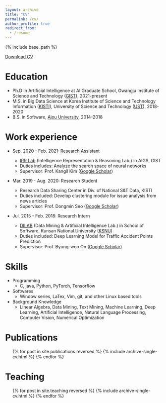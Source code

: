 ```yaml
---
layout: archive
title: "CV"
permalink: /cv/
author_profile: true
redirect_from:
  - /resume
---
```


{% include base_path %}

[Download CV](http://khyong.github.io/files/CV_HoyongKim.pdf)


Education
======
* Ph.D in Artificial Intelligence at AI Graduate School, Gwangju Institute of Science and Technology ([GIST](https://www.gist.ac.kr/en/main.html)), 2021-present
* M.S. in Big Data Science at Korea Institute of Science and Technology Information ([KISTI](https://www.kisti.re.kr/)), University of Science and Technology ([UST](https://www.ust.ac.kr/)), 2018-2020
* B.S. in Software, [Ajou University](https://www.ajou.ac.kr/en/index.do#a), 2014-2018

Work experience
======
* Sep. 2020 - Feb. 2021: Research Assistant
  * [IRR Lab](https://irrlab.github.io/) (Intelligence Representation & Reasoning Lab.) in AIGS, GIST
  * Duties includes: Analyze the search space of neural networks
  * Supervisor: Prof. Kangil Kim ([Google Scholar](https://scholar.google.co.kr/citations?user=RZggOtkAAAAJ&hl=ko))

* Mar. 2019 - Aug. 2020: Research Student
  * Research Data Sharing Center in Div. of National S&T Data, KISTI
  * Duties included: Develop clustering module for issue analysis from news articles
  * Supervisor: Prof. Dongmin Seo ([Google Scholar](https://scholar.google.com/citations?user=v55x1EIAAAAJ&hl=ko))

* Jul. 2015 - Feb. 2018: Research Intern
  * [DILAB](http://dilab.kunsan.ac.kr/) (Data Mining & Artificial Intelligence Lab.) in School of Software, Kunsan National University ([KSNU](https://www.kunsan.ac.kr/en/index.kunsan))
  * Duties included: Deep Learning Model for Traffic Accident Points Prediction
  * Supervisor: Prof. Byung-won On ([Google Scholar](https://scholar.google.com/citations?user=19kscYoAAAAJ&hl=en))
  
Skills
======
* Programming
  * C, java, Python, PyTorch, Tensorflow
* Softwares
  * Window series, LaTex, Vim, git, and other Linux based tools
* Background Knowledge
  * Linear Algebra, Data Mining, Text Mining, Machine Learning, Deep Learning, Artificial Intelligence, Natural Language Processing, Computer Vision, Numerical Optimization

Publications
======
  <ul>{% for post in site.publications reversed %}
    {% include archive-single-cv.html %}
  {% endfor %}</ul>
  
Teaching
======
  <ul>{% for post in site.teaching reversed %}
    {% include archive-single-cv.html %}
  {% endfor %}</ul>
  
